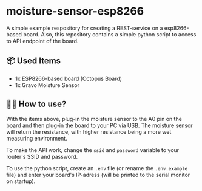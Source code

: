 # moisture-sensor-esp8266
A simple example respository for creating a REST-service on a esp8266-based board. 
Also, this repository contains a simple python script to access to API endpoint of the board. 

## 📦 Used Items
- 1x ESP8266-based board (Octopus Board)
- 1x Gravo Moisture Sensor

## 💁‍♂️ How to use?
With the items above, plug-in the moisture sensor to the A0 pin on the board and then plug-in the board to your PC via USB.
The moisture sensor will return the resistance, with higher resistance being a more wet measuring environment.

To make the API work, change the `ssid` and `password` variable to your router's SSID and password.

To use the python script, create an `.env` file (or rename the `.env.example` file) and enter your board's IP-adress (will be printed to the serial monitor on startup).
